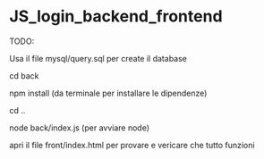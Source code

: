 # JS_login_backend_frontend
TODO:


Usa il file mysql/query.sql per create il database


cd back

npm install (da terminale per installare le dipendenze)

cd ..


node back/index.js (per avviare node)


apri il file front/index.html per provare e vericare che tutto funzioni

